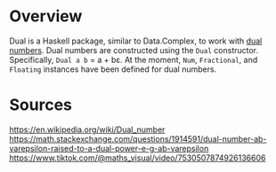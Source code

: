 # Overview
Dual is a Haskell package, similar to Data.Complex, to work with [dual numbers](https://en.wikipedia.org/wiki/Dual_number). Dual numbers are constructed using the `Dual` constructor. Specifically, `Dual a b` = a + bε. At the moment, `Num`, `Fractional`, and `Floating` instances have been defined for dual numbers.
# Sources
https://en.wikipedia.org/wiki/Dual_number
https://math.stackexchange.com/questions/1914591/dual-number-ab-varepsilon-raised-to-a-dual-power-e-g-ab-varepsilon
https://www.tiktok.com/@maths_visual/video/7530507874926136606